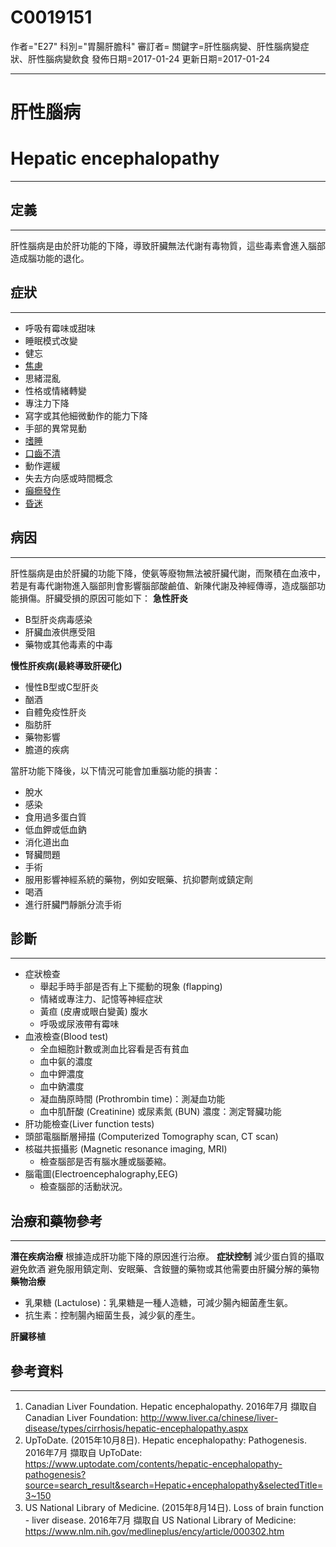 # C0019151
作者="E27"
科別="胃腸肝膽科"
審訂者=
關鍵字=肝性腦病變、肝性腦病變症狀、肝性腦病變飲食
發佈日期=2017-01-24
更新日期=2017-01-24

----------
# 肝性腦病
# Hepatic encephalopathy
----------
## 定義
----------

肝性腦病是由於肝功能的下降，導致肝臟無法代謝有毒物質，這些毒素會進入腦部造成腦功能的退化。

## 症狀
----------
- 呼吸有霉味或甜味
- 睡眠模式改變
- 健忘
- [焦慮](C0003467)
- 思緒混亂
- 性格或情緒轉變
- 專注力下降
- 寫字或其他細微動作的能力下降
- 手部的異常晃動
- [嗜睡](C0013144)
- [口齒不清](C0234518)
- 動作遲緩
- 失去方向感或時間概念
- [癲癇發作](C0014544-01)
- [昏迷](C0009421)
## 病因
----------

肝性腦病是由於肝臟的功能下降，使氨等廢物無法被肝臟代謝，而聚積在血液中，若是有毒代謝物進入腦部則會影響腦部酸鹼值、新陳代謝及神經傳導，造成腦部功能損傷。肝臟受損的原因可能如下：
**急性肝炎**

- B型肝炎病毒感染
- 肝臟血液供應受阻
- 藥物或其他毒素的中毒

**慢性肝疾病(最終導致肝硬化)**

- 慢性B型或C型肝炎
- 酗酒
- 自體免疫性肝炎
- 脂肪肝
- 藥物影響
- 膽道的疾病

當肝功能下降後，以下情況可能會加重腦功能的損害：

- 脫水
- 感染
- 食用過多蛋白質
- 低血鉀或低血鈉
- 消化道出血
- 腎臟問題
- 手術
- 服用影響神經系統的藥物，例如安眠藥、抗抑鬱劑或鎮定劑
- 喝酒
- 進行肝臟門靜脈分流手術
## 診斷
----------
- 症狀檢查
  - 舉起手時手部是否有上下擺動的現象 (flapping)
  - 情緒或專注力、記憶等神經症狀
  - 黃疸 (皮膚或眼白變黃) 腹水
  - 呼吸或尿液帶有霉味
- 血液檢查(Blood test)
  - 全血細胞計數或測血比容看是否有貧血
  - 血中氨的濃度
  - 血中鉀濃度
  - 血中鈉濃度
  - 凝血酶原時間 (Prothrombin time)：測凝血功能
  - 血中肌酐酸 (Creatinine) 或尿素氮 (BUN) 濃度：測定腎臟功能
- 肝功能檢查(Liver function tests)
- 頭部電腦斷層掃描 (Computerized Tomography scan, CT scan)
- 核磁共振攝影 (Magnetic resonance imaging, MRI)
  - 檢查腦部是否有腦水腫或腦萎縮。
- 腦電圖(Electroencephalography,EEG)
  - 檢查腦部的活動狀況。
## 治療和藥物參考
----------

**潛在疾病治療**
根據造成肝功能下降的原因進行治療。
**症狀控制**
減少蛋白質的攝取
避免飲酒
避免服用鎮定劑、安眠藥、含銨鹽的藥物或其他需要由肝臟分解的藥物
**藥物治療**

- 乳果糖 (Lactulose)：乳果糖是一種人造糖，可減少腸內細菌產生氨。
- 抗生素：控制腸內細菌生長，減少氨的產生。

**肝臟移植**

## 參考資料
----------
1. Canadian Liver Foundation. Hepatic encephalopathy. 2016年7月 擷取自 Canadian Liver Foundation: http://www.liver.ca/chinese/liver-disease/types/cirrhosis/hepatic-encephalopathy.aspx
2. UpToDate. (2015年10月8日). Hepatic encephalopathy: Pathogenesis. 2016年7月 擷取自 UpToDate: https://www.uptodate.com/contents/hepatic-encephalopathy-pathogenesis?source=search_result&search=Hepatic+encephalopathy&selectedTitle=3~150
3. US National Library of Medicine. (2015年8月14日). Loss of brain function - liver disease. 2016年7月 擷取自 US National Library of Medicine: https://www.nlm.nih.gov/medlineplus/ency/article/000302.htm



